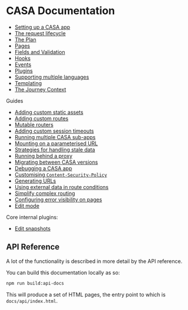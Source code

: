 # CASA Documentation

- [Setting up a CASA app](setup.md)
- [The request lifecycle](request-lifecycle.md)
- [The Plan](plan.md)
- [Pages](pages.md)
- [Fields and Validation](fields.md)
- [Hooks](hooks.md)
- [Events](events.md)
- [Plugins](plugins.md)
- [Supporting multiple languages](i18n.md)
- [Templating](templating.md)
- [The Journey Context](journey-context.md)

Guides

- [Adding custom static assets](guides/custom-statics.md)
- [Adding custom routes](guides/custom-routes.md)
- [Mutable routers](guides/mutable-routers.md)
- [Adding custom session timeouts](guides/custom-session-timeout.md)
- [Running multiple CASA sub-apps](guides/using-sub-apps.md)
- [Mounting on a parameterised URL](guides/parameterised-mount.md)
- [Strategies for handling stale data](guides/handling-stale-data.md)
- [Running behind a proxy](guides/setup-behind-a-proxy.md)
- [Migrating between CASA versions](migration-guides/)
- [Debugging a CASA app](guides/debugging.md)
- [Customising `Content-Security-Policy`](guides/helmet.md)
- [Generating URLs](guides/generating-urls.md)
- [Using external data in route conditions](guides/using-external-data-in-route-conditions.md)
- [Simplify complex routing](guides/simplify-complex-routing.md)
- [Configuring error visibility on pages](guides/error-visibility.md)
- [Edit mode](guides/edit-mode.md)

Core internal plugins:

- [Edit snapshots](../src/core-plugins/edit-snapshot/readme.md)

## API Reference

A lot of the functionality is described in more detail by the API reference.

You can build this documentation locally as so:

```bash
npm run build:api-docs
```

This will produce a set of HTML pages, the entry point to which is `docs/api/index.html`.
